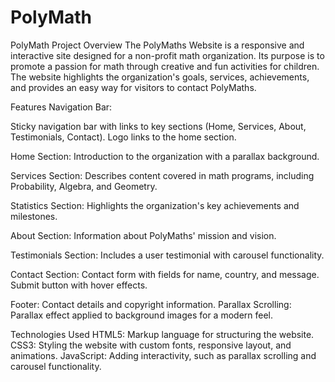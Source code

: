 # PolyMath
PolyMath
Project Overview The PolyMaths Website is a responsive and interactive site designed for a non-profit math organization. Its purpose is to promote a passion for math through creative and fun activities for children. The website highlights the organization's goals, services, achievements, and provides an easy way for visitors to contact PolyMaths.

Features Navigation Bar:

Sticky navigation bar with links to key sections (Home, Services, About, Testimonials, Contact). Logo links to the home section.

Home Section: Introduction to the organization with a parallax background.

Services Section: Describes content covered in math programs, including Probability, Algebra, and Geometry.

Statistics Section: Highlights the organization's key achievements and milestones.

About Section: Information about PolyMaths' mission and vision.

Testimonials Section: Includes a user testimonial with carousel functionality.

Contact Section: Contact form with fields for name, country, and message. Submit button with hover effects.

Footer: Contact details and copyright information. Parallax Scrolling: Parallax effect applied to background images for a modern feel.

Technologies Used HTML5: Markup language for structuring the website. CSS3: Styling the website with custom fonts, responsive layout, and animations. JavaScript: Adding interactivity, such as parallax scrolling and carousel functionality.
